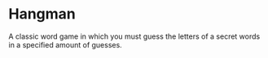 # Hangman
A classic word game in which you must guess the letters of a secret words in a specified amount of guesses.
